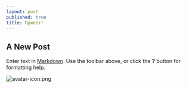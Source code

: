 ```yaml
---
layout: post
published: true
title: Привет!
---
```

## A New Post

Enter text in [Markdown](http://daringfireball.net/projects/markdown/). Use the toolbar above, or click the **?** button for formatting help.

![avatar-icon.png]({{site.baseurl}}/img/avatar-icon.png)
